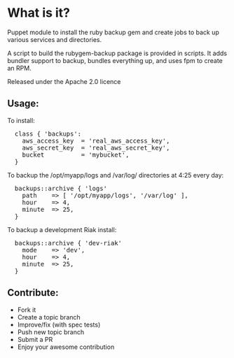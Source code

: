 What is it?
===========

Puppet module to install the ruby backup gem and create jobs to back up various
services and directories.

A script to build the rubygem-backup package is provided in scripts.  It adds
bundler support to backup, bundles everything up, and uses fpm to create an
RPM.

Released under the Apache 2.0 licence

Usage:
------

To install:
<pre>
  class { 'backups':
    aws_access_key  = 'real_aws_access_key',
    aws_secret_key  = 'real_aws_secret_key',
    bucket          = 'mybucket',
  }
</pre>

To backup the /opt/myapp/logs and /var/log/ directories at 4:25 every day:
<pre>
  backups::archive { 'logs'
    path    => [ '/opt/myapp/logs', '/var/log' ],
    hour    => 4,
    minute  => 25,
  }
</pre>

To backup a development Riak install:
<pre>
  backups::archive { 'dev-riak'
    mode    => 'dev',
    hour    => 4,
    minute  => 25,
  }
</pre>

Contribute:
-----------
* Fork it
* Create a topic branch
* Improve/fix (with spec tests)
* Push new topic branch
* Submit a PR
* Enjoy your awesome contribution

